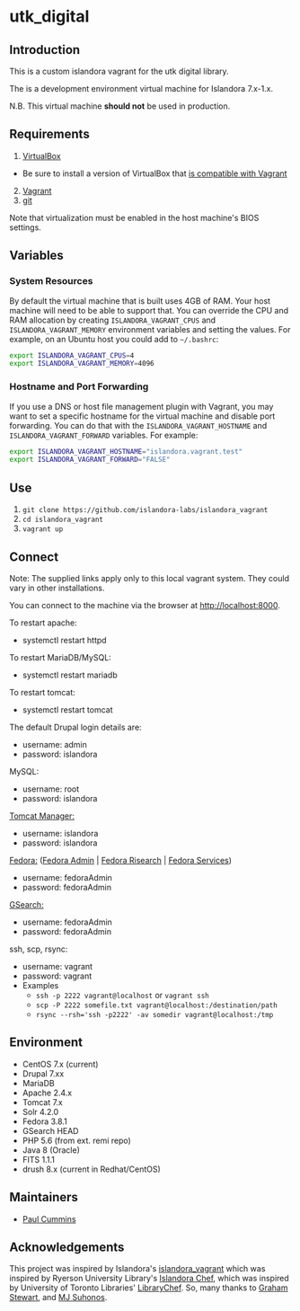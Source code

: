 # utk_digital

## Introduction
 This is a custom islandora vagrant for the utk digital library.
 
The is a development environment virtual machine for Islandora 7.x-1.x.

N.B. This virtual machine **should not** be used in production.

## Requirements

1. [VirtualBox](https://www.virtualbox.org/)
  * Be sure to install a version of VirtualBox that [is compatible with Vagrant](https://www.vagrantup.com/docs/virtualbox/)
2. [Vagrant](http://www.vagrantup.com)
3. [git](https://git-scm.com/)

Note that virtualization must be enabled in the host machine's BIOS settings.

## Variables

### System Resources

By default the virtual machine that is built uses 4GB of RAM.
 Your host machine will need to be able to support that. You can override the CPU and RAM allocation by creating `ISLANDORA_VAGRANT_CPUS` and `ISLANDORA_VAGRANT_MEMORY` environment variables and setting the values. For example, on an Ubuntu host you could add to `~/.bashrc`:

```bash
export ISLANDORA_VAGRANT_CPUS=4
export ISLANDORA_VAGRANT_MEMORY=4096
```
### Hostname and Port Forwarding

If you use a DNS or host file management plugin with Vagrant,  you may want to set a specific hostname for the virtual machine and disable port forwarding. You can do that with the `ISLANDORA_VAGRANT_HOSTNAME` and `ISLANDORA_VAGRANT_FORWARD` variables. For example:

```bash
export ISLANDORA_VAGRANT_HOSTNAME="islandora.vagrant.test"
export ISLANDORA_VAGRANT_FORWARD="FALSE"
```

## Use

1. `git clone https://github.com/islandora-labs/islandora_vagrant`
2. `cd islandora_vagrant`
3. `vagrant up`

## Connect
Note: The supplied links apply only to this local vagrant system. They could vary in other installations. 

You can connect to the machine via the browser at [http://localhost:8000](http://localhost:8000).

To restart apache:
  - systemctl restart httpd
  
To restart MariaDB/MySQL:
  - systemctl restart mariadb
  
To restart tomcat:
  - systemctl restart tomcat

The default Drupal login details are:
  - username: admin
  - password: islandora

MySQL:
  - username: root
  - password: islandora

[Tomcat Manager:](http://localhost:8080/manager)
  - username: islandora
  - password: islandora

[Fedora:](http://localhost:8080/fedora/) ([Fedora Admin](http://localhost:8080/fedora/admin) | [Fedora Risearch](http://localhost:8080/fedora/risearch) | [Fedora Services](http://localhost:8080/fedora/services/))
  - username: fedoraAdmin
  - password: fedoraAdmin

[GSearch:](http://localhost:8080/fedoragsearch/rest)
  - username: fedoraAdmin
  - password: fedoraAdmin

ssh, scp, rsync:
  - username: vagrant
  - password: vagrant
  - Examples
    - `ssh -p 2222 vagrant@localhost` or `vagrant ssh`
    - `scp -P 2222 somefile.txt vagrant@localhost:/destination/path`
    - `rsync --rsh='ssh -p2222' -av somedir vagrant@localhost:/tmp`
    
## Environment

- CentOS 7.x (current)
- Drupal 7.xx 
- MariaDB
- Apache 2.4.x
- Tomcat 7.x
- Solr 4.2.0
- Fedora 3.8.1
- GSearch HEAD
- PHP 5.6 (from ext. remi repo)
- Java 8 (Oracle)
- FITS 1.1.1
- drush 8.x (current in Redhat/CentOS)

## Maintainers

* [Paul Cummins](https://github.com/pc37utn)

## Acknowledgements

This project was inspired by Islandora's [islandora_vagrant](https://github.com/Islandora-Labs/islandora_vagrant) which was inspired by Ryerson University Library's [Islandora Chef](https://github.com/ryersonlibrary/islandora_chef), which was inspired by University of Toronto Libraries' [LibraryChef](https://github.com/utlib/chef-islandora). So, many thanks to [Graham Stewart](https://github.com/whitepine23), and [MJ Suhonos](http://github.com/mjsuhonos/).

